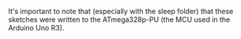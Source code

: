 It's important to note that (especially with the sleep folder) that these sketches were written to the ATmega328p-PU (the MCU used in the Arduino Uno R3).
